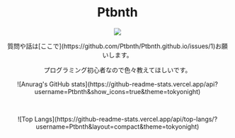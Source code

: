  <h1 align=center>Ptbnth</h1>
 <p align=center>
 <img src="https://komarev.com/ghpvc/?username=Ptbnth">
 </p>
 <p align=center>
質問や話は[ここで](https://github.com/Ptbnth/Ptbnth.github.io/issues/1)お願いします。
 </p>
<p align=center>
プログラミング初心者なので色々教えてほしいです。
 </p>
 
<div style="text-align:center">
  <p align=center>
![Anurag's GitHub stats](https://github-readme-stats.vercel.app/api?username=Ptbnth&show_icons=true&theme=tokyonight)</p><br>
<p align=center>
 ![Top Langs](https://github-readme-stats.vercel.app/api/top-langs/?username=Ptbnth&layout=compact&theme=tokyonight)</p>
</div>
